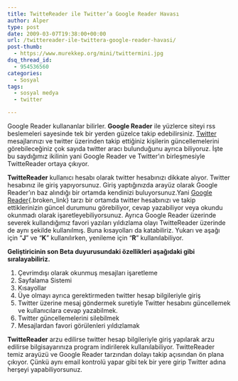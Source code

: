 ```yaml
---
title: TwitteReader ile Twitter’a Google Reader Havası
author: Alper
type: post
date: 2009-03-07T19:38:00+00:00
url: /twittereader-ile-twittera-google-reader-havasi/
post-thumb:
  - https://www.murekkep.org/mini/twittermini.jpg
dsq_thread_id:
  - 954536560
categories:
  - Sosyal
tags:
  - sosyal medya
  - twitter

---
```

Google Reader kullananlar bilirler. **Google Reader** ile yüzlerce siteyi rss beslemeleri sayesinde tek bir yerden güzelce takip edebilirsiniz. [Twitter][1] mesajlarınızı ve twitter üzerinden takip ettiğiniz kişilerin güncellemelerini görebileceğiniz çok sayıda twitter aracı bulunduğunu ayrıca biliyoruz. İşte bu saydığımız ikilinin yani Google Reader ve Twitter&#8217;ın birleşmesiyle TwitteReader ortaya çıkıyor.

**TwitteReader** kullanıcı hesabı olarak twitter hesabınızı dikkate alıyor. Twitter hesabınız ile giriş yapıyorsunuz. Giriş yaptığınızda arayüz olarak Google Reader&#8217;ın baz alındığı bir ortamda kendinizi buluyorsunuz.Yani [Google Reader][2]{.broken_link} tarzı bir ortamda twitter hesabınızı ve takip ettiklerinizin güncel durumunu görebiliyor, cevap yazabiliyor veya okundu okunmadı olarak işaretleyebiliyorsunuz. Ayrıca Google Reader üzerinde severek kullandığımız favori yazıları yıldızlama olayı TwitteReader üzerinde de aynı şekilde kullanılmış. Buna kısayolları da katabiliriz. Yukarı ve aşağı için &#8220;**J**&#8221; ve &#8220;**K**&#8221; kullanılırken, yenileme için &#8220;**R**&#8221; kullanılabiliyor. 

**Geliştiricinin son Beta duyurusundaki özellikleri aşağıdaki gibi sıralayabiliriz.** <!--more-->

1. Çevrimdışı olarak okunmuş mesajları işaretleme  
2. Sayfalama Sistemi  
3. Kısayollar  
4. Üye olmayı ayrıca gerektirmeden twitter hesap bilgileriyle giriş  
5. Twitter üzerine mesaj göndermek suretiyle Twitter hesabını güncellemek ve kullanıcılara cevap yazabilmek.  
6. Twitter güncellemelerini silebilmek  
7. Mesajlardan favori görülenleri yıldızlamak

**TwitteReader** arzu edilirse twitter hesap bilgileriyle giriş yapılarak arzu edilirse bilgisayarınıza program indirilerek kullanılabiliyor. TwitteReader temiz arayüzü ve Google Reader tarzından dolayı takip açısından ön plana çıkıyor. Çünkü aynı email kontrolü yapar gibi tek bir yere girip Twitter adına herşeyi yapabiliyorsunuz.

 [1]: http://twitter.com
 [2]: http://www.google.com/reader/